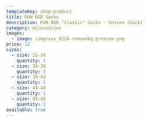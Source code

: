 ```yaml
---
templateKey: shop-product
title: RUN BGD Socks
description: RUN BGD "Classic" Socks - Unisex (back)
category: Accessories
images:
  - image: /img/xxx_0224-removebg-preview.png
price: 12
sizes:
  - size: 31-34
    quantity: 1
  - size: 35-38
    quantity: 1
  - size: 39-42
    quantity: 1
  - size: 43-44
    quantity: 1
  - size: 45-46
    quantity: 1
available: true
---
```

